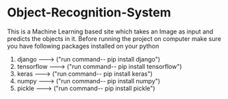 # Object-Recognition-System
This is a Machine Learning based site which takes an Image as input and predicts the objects in it.
Before running the project on computer make sure you have following packages installed on your python
1.  django        ---> ("run command--  pip install django")
2.  tensorflow    ---> ("run command--  pip install tensorflow")
3.  keras         ---> ("run command--  pip install keras")
4.  numpy         ---> ("run command--  pip install numpy")
5.  pickle        ---> ("run command--  pip install pickle")
